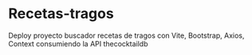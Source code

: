 # Recetas-tragos
Deploy proyecto buscador recetas de tragos con Vite, Bootstrap, Axios, Context consumiendo la API thecocktaildb
